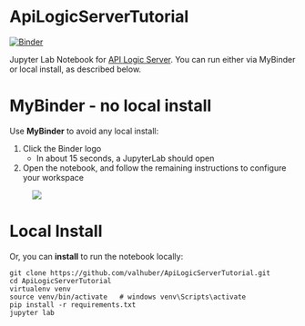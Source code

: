 # ApiLogicServerTutorial

[![Binder](http://mybinder.org/badge_logo.svg)](https://notebooks.gesis.org/binder/v2/gh/valhuber/ApiLogicServerTutorial/HEAD?urlpath=lab)

Jupyter Lab Notebook for [API Logic Server](https://github.com/valhuber/ApiLogicServer#readme).  You can run either
via MyBinder or local install, as described below.

# MyBinder - no local install

Use **MyBinder** to avoid any local install:
1. Click the Binder logo
   * In about 15 seconds, a JupyterLab should open
2. Open the notebook, and follow the remaining instructions to configure your workspace

<figure><img src="https://github.com/valhuber/ApiLogicServer/blob/main/images/tutorial/notebook-workspace.png?raw=true"></figure>


# Local Install

Or, you can **install** to run the notebook locally:
```
git clone https://github.com/valhuber/ApiLogicServerTutorial.git
cd ApiLogicServerTutorial
virtualenv venv
source venv/bin/activate   # windows venv\Scripts\activate
pip install -r requirements.txt
jupyter lab
```
